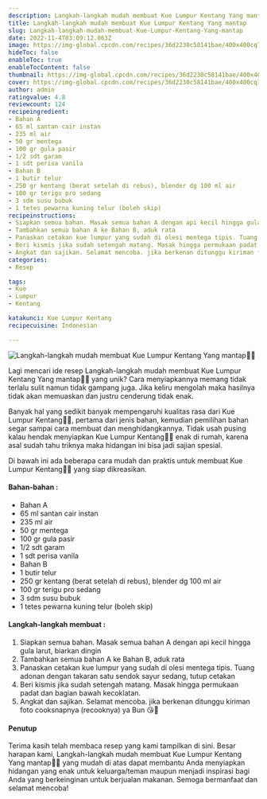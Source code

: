 ```yaml
---
description: Langkah-langkah mudah membuat Kue Lumpur Kentang Yang mantap"
title: Langkah-langkah mudah membuat Kue Lumpur Kentang Yang mantap
slug: Langkah-langkah-mudah-membuat-Kue-Lumpur-Kentang-Yang-mantap
date: 2022-11-4T03:09:12.063Z
image: https://img-global.cpcdn.com/recipes/36d2230c58141bae/400x400cq70/photo.jpg
hideToc: false
enableToc: true
enableTocContent: false
thumbnail: https://img-global.cpcdn.com/recipes/36d2230c58141bae/400x400cq70/photo.jpg
cover: https://img-global.cpcdn.com/recipes/36d2230c58141bae/400x400cq70/photo.jpg
author: admin
ratingvalue: 4.8
reviewcount: 124
recipeingredient:
- Bahan A
- 65 ml santan cair instan
- 235 ml air
- 50 gr mentega
- 100 gr gula pasir
- 1/2 sdt garam
- 1 sdt perisa vanila
- Bahan B
- 1 butir telur
- 250 gr kentang (berat setelah di rebus), blender dg 100 ml air
- 100 gr terigu pro sedang
- 3 sdm susu bubuk
- 1 tetes pewarna kuning telur (boleh skip)
recipeinstructions:
- Siapkan semua bahan. Masak semua bahan A dengan api kecil hingga gula larut, biarkan dingin
- Tambahkan semua bahan A ke Bahan B, aduk rata
- Panaskan cetakan kue lumpur yang sudah di olesi mentega tipis. Tuang adonan dengan takaran satu sendok sayur sedang, tutup cetakan
- Beri kismis jika sudah setengah matang. Masak hingga permukaan padat dan bagian bawah kecoklatan.
- Angkat dan sajikan. Selamat mencoba. jika berkenan ditunggu kiriman foto cooksnapnya (recooknya) ya Bun 😘🥰
categories:
- Resep

tags:
- Kue
- Lumpur
- Kentang

katakunci: Kue Lumpur Kentang
recipecuisine: Indonesian

---
```


![Langkah-langkah mudah membuat Kue Lumpur Kentang Yang mantap👩‍🍳](https://img-global.cpcdn.com/recipes/36d2230c58141bae/400x400cq70/photo.jpg)

Lagi mencari ide resep Langkah-langkah mudah membuat Kue Lumpur Kentang Yang mantap👩‍🍳 yang unik? Cara menyiapkannya memang tidak terlalu sulit namun tidak gampang juga. Jika keliru mengolah maka hasilnya tidak akan memuaskan dan justru cenderung tidak enak.

Banyak hal yang sedikit banyak mempengaruhi kualitas rasa dari Kue Lumpur Kentang👩‍🍳, pertama dari jenis bahan, kemudian pemilihan bahan segar sampai cara membuat dan menghidangkannya. Tidak usah pusing kalau hendak menyiapkan Kue Lumpur Kentang👩‍🍳 enak di rumah, karena asal sudah tahu triknya maka hidangan ini bisa jadi sajian spesial.

Di bawah ini ada beberapa cara mudah dan praktis untuk membuat Kue Lumpur Kentang👩‍🍳 yang siap dikreasikan.

<!--inarticleads1-->

#### Bahan-bahan :

- Bahan A
- 65 ml santan cair instan
- 235 ml air
- 50 gr mentega
- 100 gr gula pasir
- 1/2 sdt garam
- 1 sdt perisa vanila
- Bahan B
- 1 butir telur
- 250 gr kentang (berat setelah di rebus), blender dg 100 ml air
- 100 gr terigu pro sedang
- 3 sdm susu bubuk
- 1 tetes pewarna kuning telur (boleh skip)

<!--inarticleads2-->

#### Langkah-langkah membuat :

1. Siapkan semua bahan. Masak semua bahan A dengan api kecil hingga gula larut, biarkan dingin
1. Tambahkan semua bahan A ke Bahan B, aduk rata
1. Panaskan cetakan kue lumpur yang sudah di olesi mentega tipis. Tuang adonan dengan takaran satu sendok sayur sedang, tutup cetakan
1. Beri kismis jika sudah setengah matang. Masak hingga permukaan padat dan bagian bawah kecoklatan.
1. Angkat dan sajikan. Selamat mencoba. jika berkenan ditunggu kiriman foto cooksnapnya (recooknya) ya Bun 😘🥰

#### Penutup

Terima kasih telah membaca resep yang kami tampilkan di sini. Besar harapan kami, Langkah-langkah mudah membuat Kue Lumpur Kentang Yang mantap👩‍🍳 yang mudah di atas dapat membantu Anda menyiapkan hidangan yang enak untuk keluarga/teman maupun menjadi inspirasi bagi Anda yang berkeinginan untuk berjualan makanan. Semoga bermanfaat dan selamat mencoba!